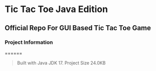 # Tic Tac Toe Java Edition

## Official Repo For GUI Based Tic Tac Toe Game

### Project Information
======
> Built with Java JDK 17.
> Project Size 24.0KB



